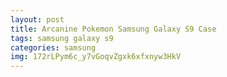```yaml
---
layout: post
title: Arcanine Pokemon Samsung Galaxy S9 Case
tags: samsung galaxy s9
categories: samsung
img: 172rLPym6c_y7vGoqvZgxk6xfxnyw3HkV
---
```


